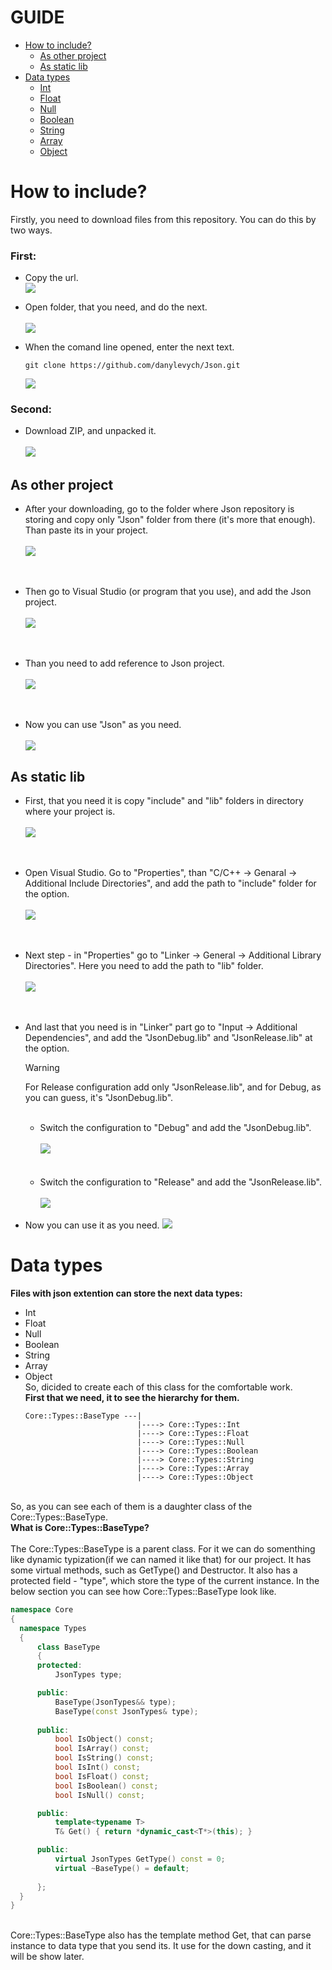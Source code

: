 # **GUIDE**
- [How to include?](https://github.com/danylevych/Json/edit/master/README.md#how-to-include)
  - [As other project](https://github.com/danylevych/Json#as-other-project)
  - [As static lib](https://github.com/danylevych/Json#as-static-lib)
- [Data types]()
  - [Int]()
  - [Float]()
  - [Null]()
  - [Boolean]()
  - [String]()
  - [Array]()
  - [Object]()



# **How to include?**
Firstly, you need to download files from this repository.
You can do this by two ways.<br> 
  ### First:
  - Copy the url.<br>
    ![](/assets/includeImg/urlClone.png)
  
  - Open folder, that you need, and do the next.<br><br>
    ![](/assets/includeImg/openCMD.png)
  
  - When the comand line opened, enter the next text.
    ```
    git clone https://github.com/danylevych/Json.git
    ```
    ![](/assets/includeImg/enterCloneText.png)

  ### Second:
  - Download ZIP, and unpacked it.<br><br>
    ![](/assets/includeImg/downloadZIP.png)




## **As other project**
  - After your downloading, go to the folder where Json repository is storing and copy only "Json" folder from there (it's more that enough). Than paste its in your project.<br><br>
    ![](/assets/includeImg/pastingJson.png)<br><br><br>

  - Then go to Visual Studio (or program that you use), and add the Json project.<br><br>
    ![](/assets/includeImg/addJsonToVS1.png)<br><br><br>
  
  - Than you need to add reference to Json project.<br><br>
    ![](/assets/includeImg/addJsonToVS2.png)<br><br><br>
  
  - Now you can use "Json" as you need.<br><br>
    ![](/assets/includeImg/addJsonToVS3.png)




## **As static lib**
  - First, that you need it is copy "include" and "lib" folders in directory where your project is.<br><br>
    ![](/assets/includeImg/addJsonToVS4.png)<br><br><br>
  
  - Open Visual Studio. Go to "Properties", than "C/C++ -> Genaral -> Additional Include Directories", and add the path to "include" folder for the option.<br><br>
    ![](/assets/includeImg/addJsonToVS5.png)<br><br><br>
  
  - Next step - in "Properties" go to "Linker -> General -> Additional Library Directories". Here you need to add the path to "lib" folder.<br><br>
    ![](/assets/includeImg/addJsonToVS6.png)<br><br><br>
  
  - And last that you need is in "Linker" part go to "Input -> Additional Dependencies", and add the "JsonDebug.lib" and "JsonRelease.lib" at the option.<br>
    > [!WARNING]
    > For Release configuration add only "JsonRelease.lib", and for Debug, as you can guess, it's "JsonDebug.lib".
    <br>
    
    - Switch the configuration to "Debug" and add the "JsonDebug.lib".<br><br>
      ![](/assets/includeImg/addJsonToVS7.png)<br><br><br>
    - Switch the configuration to "Release" and add the "JsonRelease.lib".<br><br>
      ![](/assets/includeImg/addJsonToVS8.png)
  
  - Now you can use it as you need.
    ![](/assets/includeImg/addJsonToVS9.png)
 


# **Data types**
  **Files with json extention can store the next data types:**
  - Int
  - Float
  - Null
  - Boolean
  - String
  - Array
  - Object
  <br>So, dicided to create each of this class for the comfortable work.<br>
  **First that we need, it to see the hierarchy for them.**
    ```
    Core::Types::BaseType ---|
                             |----> Core::Types::Int
                             |----> Core::Types::Float
                             |----> Core::Types::Null
                             |----> Core::Types::Boolean
                             |----> Core::Types::String
                             |----> Core::Types::Array
                             |----> Core::Types::Object
    ```
<br>So, as you can see each of them is a daughter class of the Core::Types::BaseType.
<br>**What is Core::Types::BaseType?**<br><br>
  The Core::Types::BaseType is a parent class. For it we can do somenthing like dynamic typization(if we can named it like that) for our project.
  It has some virtual methods, such as GetType() and Destructor. It also has a protected field - "type", which store the type of the current instance. In the below section you can see how Core::Types::BaseType look like.
  ```cpp
namespace Core
{
	namespace Types
	{
		class BaseType
		{
		protected:
			JsonTypes type;

		public:
			BaseType(JsonTypes&& type);
			BaseType(const JsonTypes& type);
		
		public:
			bool IsObject() const;
			bool IsArray() const;
			bool IsString() const;
			bool IsInt() const;
			bool IsFloat() const;
			bool IsBoolean() const;
			bool IsNull() const;

		public:
			template<typename T>
			T& Get() { return *dynamic_cast<T*>(this); }

		public:
			virtual JsonTypes GetType() const = 0;
			virtual ~BaseType() = default;
		
		};
	}
}
  ```
  <br>Core::Types::BaseType also has the template method Get, that can parse instance to data type that you send its. It use for the down casting, and it will be show later.



















